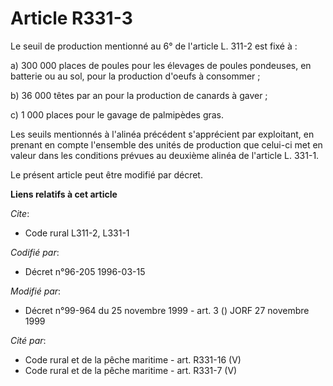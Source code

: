 # Article R331-3

Le seuil de production mentionné au 6° de l'article L. 311-2 est fixé à :

a) 300 000 places de poules pour les élevages de poules pondeuses, en batterie ou au sol, pour la production d'oeufs à
consommer ;

b) 36 000 têtes par an pour la production de canards à gaver ;

c) 1 000 places pour le gavage de palmipèdes gras.

Les seuils mentionnés à l'alinéa précédent s'apprécient par exploitant, en prenant en compte l'ensemble des unités de
production que celui-ci met en valeur dans les conditions prévues au deuxième alinéa de l'article L. 331-1.

Le présent article peut être modifié par décret.

**Liens relatifs à cet article**

_Cite_:

  - Code rural L311-2, L331-1

_Codifié par_:

  - Décret n°96-205 1996-03-15

_Modifié par_:

  - Décret n°99-964 du 25 novembre 1999 - art. 3 () JORF 27 novembre 1999

_Cité par_:

  - Code rural et de la pêche maritime - art. R331-16 (V)
  - Code rural et de la pêche maritime - art. R331-7 (V)
